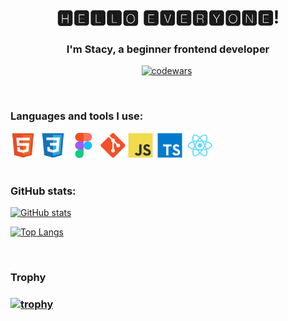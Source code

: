 <div id=header align='center'>
  <h1>🅷🅴🅻🅻🅾 🅴🆅🅴🆁🆈🅾🅽🅴!</h1>
  <h3>I'm Stacy, a beginner frontend developer</h3>
  
[![codewars](https://www.codewars.com/users/thatstheway/badges/micro)](https://www.codewars.com/users/thatstheway) 
<img src="https://komarev.com/ghpvc/?username=leadenrain&style=flat-square&color=blue" alt=""/>
  
</div>

<br>

<div id=content>

  <h3>Languages and tools I use:</h3>


  <div>
      <img src="https://github.com/devicons/devicon/blob/master/icons/html5/html5-original.svg" title="HTML5" alt="HTML" width="40" height="40"/>&nbsp;
      <img src="https://github.com/devicons/devicon/blob/master/icons/css3/css3-original.svg"  title="CSS3" alt="CSS" width="40" height="40"/>&nbsp;
      <img src="https://github.com/devicons/devicon/blob/master/icons/figma/figma-original.svg"  title="Figma" alt="Figma" width="40" height="40"/>&nbsp;
      <img src="https://github.com/devicons/devicon/blob/master/icons/git/git-original.svg" title="Git" alt="Git" width="40" height="40"/>
      <img src="https://github.com/devicons/devicon/blob/master/icons/javascript/javascript-original.svg" title="JavaScript" alt="JavaScript" width="40" height="40"/>&nbsp;
      <img src="https://github.com/devicons/devicon/blob/master/icons/typescript/typescript-original.svg" title="TypeScript" alt="TypeScript" width="40" height="40"/>&nbsp;
      <img src="https://github.com/devicons/devicon/blob/master/icons/react/react-original.svg" title="React" alt="React" width="40" height="40"/>&nbsp;
      
  </div>


<br>

<h3>GitHub stats:</h3>

[![GitHub stats](https://github-readme-stats.vercel.app/api?username=leadenrain&show_icons=true&theme=transparent&card_width=450&hide_title=true&rank_icon=github&icon_color=357435&ring_color=4da94d&text_color=434d58&text_bold=false)](https://github.com/leadenrain/github-readme-stats)

[![Top Langs](https://github-readme-stats.vercel.app/api/top-langs/?username=leadenrain&layout=compact&card_width=450)](https://github.com/leadenrain/github-readme-stats)


<br>

<h3>Trophy<h3>
  
[![trophy](https://github-profile-trophy.vercel.app/?username=leadenrain&title=-Stars,-Reviews,-Followers,-Experience&no-frame=true&theme=flat&no-bg=true)](https://github.com/leadenrain/github-profile-trophy)

</div>
